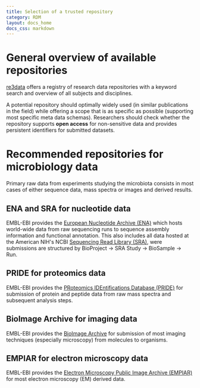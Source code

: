```yaml
---
title: Selection of a trusted repository
category: RDM
layout: docs_home
docs_css: markdown
---
```


# General overview of available repositories
[re3data](https://www.re3data.org/) offers a registry of research data repositories with a keyword search and overview of all subjects and disciplines.

A potential repository should optimally widely used (in similar publications in the field) while offering a scope that is as specific as possible (supporting most specific meta data schemas).
Researchers should check whether the repository supports **open access** for non-sensitive data and provides persistent identifiers for submitted datasets.

# Recommended repositories for microbiology data
Primary raw data from experiments studying the microbiota consists in most cases of either sequence data, mass spectra or images and derived results.

## ENA and SRA for nucleotide data
EMBL-EBI provides the [European Nucleotide Archive (ENA)](https://www.ebi.ac.uk/ena/browser/home) which hosts world-wide data from raw sequencing runs to sequence assembly information and functional annotation.
This also includes all data hosted at the American NIH's NCBI [Sequencing Read Library (SRA)](https://www.ncbi.nlm.nih.gov/sra), were submissions are structured by BioProject -> SRA Study -> BioSample -> Run.

## PRIDE for proteomics data
EMBL-EBI provides the [PRoteomics IDEntifications Database (PRIDE)](https://www.ebi.ac.uk/pride) for submission of protein and peptide data from raw mass spectra and subsequent analysis steps.

## BioImage Archive for imaging data
EMBL-EBI provides the [BioImage Archive](https://www.ebi.ac.uk/bioimage-archive) for submission of most imaging techniques (especially microscopy) from molecules to organisms.

## EMPIAR for electron microscopy data
EMBL-EBI provides the [Electron Microscopy Public Image Archive (EMPIAR)](https://www.ebi.ac.uk/empiar) for most electron microscopy (EM) derived data.
